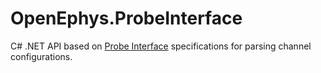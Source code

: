 # OpenEphys.ProbeInterface
C# .NET API based on [Probe Interface](https://probeinterface.readthedocs.io/en/main/index.html) specifications for parsing channel configurations.
